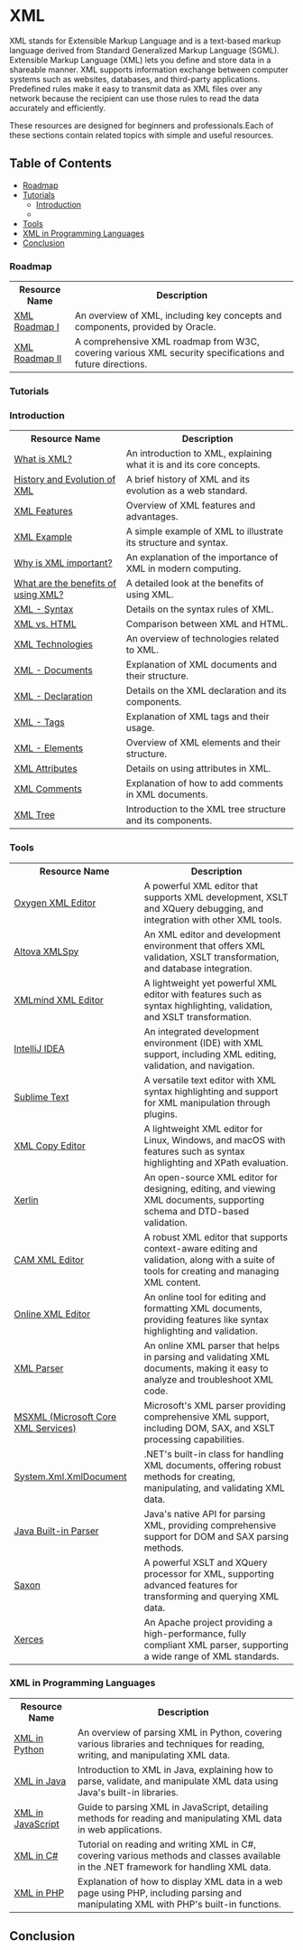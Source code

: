 # XML

XML stands for Extensible Markup Language and is a text-based markup language derived from Standard Generalized Markup Language (SGML). Extensible Markup Language (XML) lets you define and store data in a shareable manner. XML supports information exchange between computer systems such as websites, databases, and third-party applications. Predefined rules make it easy to transmit data as XML files over any network because the recipient can use those rules to read the data accurately and efficiently.

These resources are designed for beginners and professionals.Each of these sections contain related topics with simple and useful resources.



## Table of Contents

- [Roadmap](#roadmap)
- [Tutorials](#tutorials)
   - [Introduction](#introduction)
   - 
- [Tools](#tools)
- [XML in Programming Languages](#xml-in-programming-languages)
- [Conclusion](#conclusion)


### Roadmap
>

<table>
  <tr>
    <th>Resource Name</th>
    <th>Description</th>
  </tr>
  <tr>
    <td><a href="https://docs.oracle.com/cd/E13222_01/wls/docs91/xml/overview.html">XML Roadmap I</a></td>
    <td>An overview of XML, including key concepts and components, provided by Oracle.</td>
  </tr>
  <tr>
    <td><a href="https://www.w3.org/2008/xmlsec/wiki/Roadmap">XML Roadmap II</a></td>
    <td>A comprehensive XML roadmap from W3C, covering various XML security specifications and future directions.</td>
  </tr>
</table>


### Tutorials
>

### Introduction

<table>
  <tr>
    <th>Resource Name</th>
    <th>Description</th>
  </tr>
  <tr>
    <td><a href="https://www.javatpoint.com/what-is-xml">What is XML?</a></td>
    <td>An introduction to XML, explaining what it is and its core concepts.</td>
  </tr>
  <tr>
    <td><a href="https://webreference.com/xml/#:~:text=Brief%20History%20of%20XML&text=The%20World%20Wide%20Web%20Consortium,status%20as%20a%20web%20standard">History and Evolution of XML</a></td>
    <td>A brief history of XML and its evolution as a web standard.</td>
  </tr>
  <tr>
    <td><a href="https://www.javatpoint.com/features-and-advantages-of-xml">XML Features</a></td>
    <td>Overview of XML features and advantages.</td>
  </tr>
  <tr>
    <td><a href="https://www.javatpoint.com/xml-example">XML Example</a></td>
    <td>A simple example of XML to illustrate its structure and syntax.</td>
  </tr>
  <tr>
    <td><a href="https://aws.amazon.com/what-is/xml/#seo-faq-pairs#why-xml-imp">Why is XML important?</a></td>
    <td>An explanation of the importance of XML in modern computing.</td>
  </tr>
  <tr>
    <td><a href="https://aws.amazon.com/what-is/xml/#seo-faq-pairs#what-are-benefits-xml">What are the benefits of using XML?</a></td>
    <td>A detailed look at the benefits of using XML.</td>
  </tr>
  <tr>
    <td><a href="https://www.tutorialspoint.com/xml/xml_syntax.htm">XML - Syntax</a></td>
    <td>Details on the syntax rules of XML.</td>
  </tr>
  <tr>
    <td><a href="https://www.javatpoint.com/html-vs-xml">XML vs. HTML</a></td>
    <td>Comparison between XML and HTML.</td>
  </tr>
  <tr>
    <td><a href="https://www.javatpoint.com/xml-related-technologies">XML Technologies</a></td>
    <td>An overview of technologies related to XML.</td>
  </tr>
  <tr>
    <td><a href="https://www.tutorialspoint.com/xml/xml_documents.htm">XML - Documents</a></td>
    <td>Explanation of XML documents and their structure.</td>
  </tr>
  <tr>
    <td><a href="https://www.tutorialspoint.com/xml/xml_declaration.htm">XML - Declaration</a></td>
    <td>Details on the XML declaration and its components.</td>
  </tr>
  <tr>
    <td><a href="https://www.tutorialspoint.com/xml/xml_tags.htm">XML - Tags</a></td>
    <td>Explanation of XML tags and their usage.</td>
  </tr>
  <tr>
    <td><a href="https://www.tutorialspoint.com/xml/xml_elements.htm">XML - Elements</a></td>
    <td>Overview of XML elements and their structure.</td>
  </tr>
  <tr>
    <td><a href="https://www.tutorialspoint.com/xml/xml_attributes.htm">XML Attributes</a></td>
    <td>Details on using attributes in XML.</td>
  </tr>
  <tr>
    <td><a href="https://www.javatpoint.com/xml-comments">XML Comments</a></td>
    <td>Explanation of how to add comments in XML documents.</td>
  </tr>
  <tr>
    <td><a href="https://www.javatpoint.com/xml-tree-structure">XML Tree</a></td>
    <td>Introduction to the XML tree structure and its components.</td>
  </tr>
</table>


### Tools
>

<table>
  <tr>
    <th>Resource Name</th>
    <th>Description</th>
  </tr>
  <tr>
    <td><a href="https://www.oxygenxml.com/">Oxygen XML Editor</a></td>
    <td>A powerful XML editor that supports XML development, XSLT and XQuery debugging, and integration with other XML tools.</td>
  </tr>
  <tr>
    <td><a href="https://www.altova.com/xmlspy-xml-editor">Altova XMLSpy</a></td>
    <td>An XML editor and development environment that offers XML validation, XSLT transformation, and database integration.</td>
  </tr>
  <tr>
    <td><a href="https://www.xmlmind.com/xmleditor/">XMLmind XML Editor</a></td>
    <td>A lightweight yet powerful XML editor with features such as syntax highlighting, validation, and XSLT transformation.</td>
  </tr>
  <tr>
    <td><a href="https://www.jetbrains.com/idea/">IntelliJ IDEA</a></td>
    <td>An integrated development environment (IDE) with XML support, including XML editing, validation, and navigation.</td>
  </tr>
  <tr>
    <td><a href="https://www.sublimetext.com/">Sublime Text</a></td>
    <td>A versatile text editor with XML syntax highlighting and support for XML manipulation through plugins.</td>
  </tr>
  <tr>
    <td><a href="https://xml-copy-editor.sourceforge.io/">XML Copy Editor</a></td>
    <td>A lightweight XML editor for Linux, Windows, and macOS with features such as syntax highlighting and XPath evaluation.</td>
  </tr>
    <tr>
    <td><a href="http://www.xerlin.org/">Xerlin</a></td>
    <td>An open-source XML editor for designing, editing, and viewing XML documents, supporting schema and DTD-based validation.</td>
  </tr>
  <tr>
    <td><a href="https://sourceforge.net/projects/camprocessor/">CAM XML Editor</a></td>
    <td>A robust XML editor that supports context-aware editing and validation, along with a suite of tools for creating and managing XML content.</td>
  </tr>
  <tr>
    <td><a href="https://jsonformatter.org/xml-editor">Online XML Editor</a></td>
    <td>An online tool for editing and formatting XML documents, providing features like syntax highlighting and validation.</td>
  </tr>
  <tr>
    <td><a href="https://codebeautify.org/xml-parser-online">XML Parser</a></td>
    <td>An online XML parser that helps in parsing and validating XML documents, making it easy to analyze and troubleshoot XML code.</td>
  </tr>
  <tr>
    <td><a href="https://learn.microsoft.com/en-us/previous-versions/troubleshoot/msxml/list-of-xml-parser-versions">MSXML (Microsoft Core XML Services)</a></td>
    <td>Microsoft's XML parser providing comprehensive XML support, including DOM, SAX, and XSLT processing capabilities.</td>
  </tr>
  <tr>
    <td><a href="https://learn.microsoft.com/en-us/dotnet/api/system.xml.xmldocument?view=net-8.0">System.Xml.XmlDocument</a></td>
    <td>.NET's built-in class for handling XML documents, offering robust methods for creating, manipulating, and validating XML data.</td>
  </tr>
  <tr>
    <td><a href="https://docs.oracle.com/cd/B14099_19/web.1012/b14033/adx03paj.htm">Java Built-in Parser</a></td>
    <td>Java's native API for parsing XML, providing comprehensive support for DOM and SAX parsing methods.</td>
  </tr>
  <tr>
    <td><a href="https://www.saxonica.com/html/documentation12/about/whatis.html">Saxon</a></td>
    <td>A powerful XSLT and XQuery processor for XML, supporting advanced features for transforming and querying XML data.</td>
  </tr>
  <tr>
    <td><a href="https://xerces.apache.org/xerces-c/">Xerces</a></td>
    <td>An Apache project providing a high-performance, fully compliant XML parser, supporting a wide range of XML standards.</td>
  </tr>
</table>



### XML in Programming Languages

<table>
  <tr>
    <th>Resource Name</th>
    <th>Description</th>
  </tr>
  <tr>
    <td><a href="https://www.geeksforgeeks.org/xml-parsing-python/">XML in Python</a></td>
    <td>An overview of parsing XML in Python, covering various libraries and techniques for reading, writing, and manipulating XML data.</td>
  </tr>
  <tr>
    <td><a href="https://codegym.cc/groups/posts/212-what-is-xml">XML in Java</a></td>
    <td>Introduction to XML in Java, explaining how to parse, validate, and manipulate XML data using Java's built-in libraries.</td>
  </tr>
  <tr>
    <td><a href="https://www.geeksforgeeks.org/how-to-parse-xml-in-javascript/">XML in JavaScript</a></td>
    <td>Guide to parsing XML in JavaScript, detailing methods for reading and manipulating XML data in web applications.</td>
  </tr>
  <tr>
    <td><a href="https://www.c-sharpcorner.com/article/reading-and-writing-xml-in-C-Sharp/">XML in C#</a></td>
    <td>Tutorial on reading and writing XML in C#, covering various methods and classes available in the .NET framework for handling XML data.</td>
  </tr>
  <tr>
    <td><a href="https://www.geeksforgeeks.org/how-to-display-xml-data-in-web-page-using-php/">XML in PHP</a></td>
    <td>Explanation of how to display XML data in a web page using PHP, including parsing and manipulating XML with PHP's built-in functions.</td>
  </tr>
</table>




## Conclusion